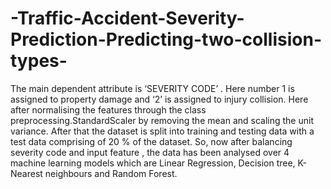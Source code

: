 # -Traffic-Accident-Severity-Prediction-Predicting-two-collision-types-
The main dependent attribute is ‘SEVERITY CODE’ . Here number 1 is assigned to property damage and ‘2’ is assigned to injury collision. Here after normalising the features through the class preprocessing.StandardScaler by removing the mean and scaling the unit variance. After that the dataset is split into training and testing data with a test data comprising of 20 % of the dataset. So, now after balancing severity code and input feature , the data has been analysed over 4 machine learning models which are Linear Regression, Decision tree, K-Nearest neighbours and Random Forest.
